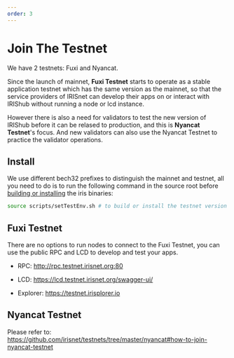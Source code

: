 ```yaml
---
order: 3
---
```


# Join The Testnet

We have 2 testnets: Fuxi and Nyancat.

Since the launch of mainnet, **Fuxi Testnet** starts to operate as a stable application testnet which has the same version as the mainnet, so that the service providers of IRISnet can develop their apps on or interact with IRIShub without running a node or lcd instance.

However there is also a need for validators to test the new version of IRIShub before it can be relased to production, and this is **Nyancat Testnet**'s focus. And new validators can also use the Nyancat Testnet to practice the validator operations.

## Install

We use different bech32 prefixes to distinguish the mainnet and testnet, all you need to do is to run the following command in the source root before [building or installing](#TODO) the iris binaries:

```bash
source scripts/setTestEnv.sh # to build or install the testnet version
```

## Fuxi Testnet

There are no options to run nodes to connect to the Fuxi Testnet, you can use the public RPC and LCD to develop and test your apps.

- RPC: <http://rpc.testnet.irisnet.org:80>

- LCD: <https://lcd.testnet.irisnet.org/swagger-ui/>

- Explorer: <https://testnet.irisplorer.io>

## Nyancat Testnet

Please refer to: <https://github.com/irisnet/testnets/tree/master/nyancat#how-to-join-nyancat-testnet>
